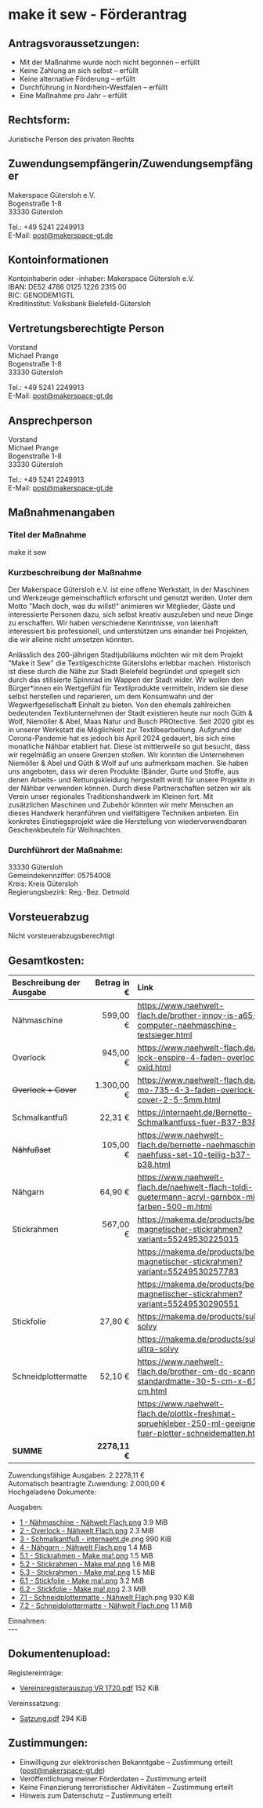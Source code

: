 # make it sew - Förderantrag

## Antragsvoraussetzungen:

- Mit der Maßnahme wurde noch nicht begonnen – erfüllt
- Keine Zahlung an sich selbst – erfüllt
- Keine alternative Förderung – erfüllt
- Durchführung in Nordrhein-Westfalen – erfüllt
- Eine Maßnahme pro Jahr – erfüllt

## Rechtsform:

Juristische Person des privaten Rechts

## Zuwendungsempfängerin/Zuwendungsempfänger

Makerspace Gütersloh e.V.  
Bogenstraße 1-8  
33330 Gütersloh

Tel.: +49 5241 2249913  
E-Mail: post@makerspace-gt.de  

## Kontoinformationen

Kontoinhaberin oder -inhaber: Makerspace Gütersloh e.V.  
IBAN: DE52 4786 0125 1226 2315 00  
BIC: GENODEM1GTL  
Kreditinstitut: Volksbank Bielefeld-Gütersloh

## Vertretungsberechtigte Person

Vorstand  
Michael Prange  
Bogenstraße 1-8  
33330 Gütersloh

Tel.: +49 5241 2249913  
E-Mail: post@makerspace-gt.de

## Ansprechperson

Vorstand  
Michael Prange  
Bogenstraße 1-8  
33330 Gütersloh

Tel.: +49 5241 2249913  
E-Mail: post@makerspace-gt.de

## Maßnahmenangaben

### Titel der Maßnahme

make it sew

### Kurzbeschreibung der Maßnahme

Der Makerspace Gütersloh e.V. ist eine offene Werkstatt, in der Maschinen und Werkzeuge gemeinschaftlich erforscht und genutzt werden. Unter dem Motto "Mach doch, was du willst!" animieren wir Mitglieder, Gäste und interessierte Personen dazu, sich selbst kreativ auszuleben und neue Dinge zu erschaffen. Wir haben verschiedene Kenntnisse, von laienhaft interessiert bis professionell, und unterstützen uns einander bei Projekten, die wir alleine nicht umsetzen könnten.

Anlässlich des 200-jährigen Stadtjubiläums möchten wir mit dem Projekt "Make it Sew" die Textilgeschichte Güterslohs erlebbar machen. Historisch ist diese durch die Nähe zur Stadt Bielefeld begründet und spiegelt sich durch das stilisierte Spinnrad im Wappen der Stadt wider. Wir wollen den Bürger*innen ein Wertgefühl für Textilprodukte vermitteln, indem sie diese selbst herstellen und reparieren, um dem Konsumwahn und der Wegwerfgesellschaft Einhalt zu bieten. 
Von den ehemals zahlreichen bedeutenden Textilunternehmen der Stadt existieren heute nur noch Güth & Wolf, Niemöller & Abel, Maas Natur und Busch PROtective. 
Seit 2020 gibt es in unserer Werkstatt die Möglichkeit zur Textilbearbeitung. Aufgrund der Corona-Pandemie hat es jedoch bis April 2024 gedauert, bis sich eine monatliche Nähbar etabliert hat. Diese ist mittlerweile so gut besucht, dass wir regelmäßig an unsere Grenzen stoßen. Wir konnten die Unternehmen Niemöller & Abel und Güth & Wolf auf uns aufmerksam machen. Sie haben uns angeboten, dass wir deren Produkte (Bänder, Gurte und Stoffe, aus denen Arbeits- und Rettungskleidung hergestellt wird) für unsere Projekte in der Nähbar verwenden können. Durch diese Partnerschaften setzen wir als Verein unser regionales Traditionshandwerk im Kleinen fort. 
Mit zusätzlichen Maschinen und Zubehör könnten wir mehr Menschen an dieses Handwerk heranführen und vielfältigere Techniken anbieten. 
Ein konkretes Einstiegsprojekt wäre die Herstellung von wiederverwendbaren Geschenkbeuteln für Weihnachten.

### Durchführort der Maßnahme:

33330 Gütersloh  
Gemeindekennziffer: 05754008  
Kreis: Kreis Gütersloh  
Regierungsbezirk: Reg.-Bez. Detmold

## Vorsteuerabzug

Nicht vorsteuerabzugsberechtigt

## Gesamtkosten:

| Beschreibung der Ausgabe |   Betrag in € | Link                                                                                                         |
| :----------------------- | ------------: | :----------------------------------------------------------------------------------------------------------- |
| Nähmaschine              |      599,00 € | https://www.naehwelt-flach.de/brother-innov-is-a65-computer-naehmaschine-testsieger.html                     |
| Overlock                 |      945,00 € | https://www.naehwelt-flach.de/baby-lock-enspire-4-faden-overlock-oxid.html                                   |
| ~~Overlock + Cover~~     |    1.300,00 € | https://www.naehwelt-flach.de/juki-mo-735-4-3-faden-overlock-cover-2-5-5mm.html                              |
| Schmalkantfuß            |       22,31 € | https://internaeht.de/Bernette-Schmalkantfuss-fuer-B37-B38                                                   |
| ~~Nähfußset~~            |      105,00 € | https://www.naehwelt-flach.de/bernette-naehmaschinen-naehfuss-set-10-teilig-b37-b38.html                     |
| Nähgarn                  |       64,90 € | https://www.naehwelt-flach.de/naehwelt-flach-toldi-guetermann-acryl-garnbox-mit-40-farben-500-m.html         |
| Stickrahmen              |      567,00 € | https://makema.de/products/bernette-magnetischer-stickrahmen?variant=55249530225015                          |
|                          |               | https://makema.de/products/bernette-magnetischer-stickrahmen?variant=55249530257783                          |
|                          |               | https://makema.de/products/bernette-magnetischer-stickrahmen?variant=55249530290551                          |
| Stickfolie               |       27,80 € | https://makema.de/products/sulky-solvy                                                                       |
|                          |               | https://makema.de/products/sulky-ultra-solvy                                                                 |
| Schneidplottermatte      |       52,10 € | https://www.naehwelt-flach.de/brother-cm-dc-scanncut-standardmatte-30-5-cm-x-61-cm.html                      |
|                          |               | https://www.naehwelt-flach.de/plottix-freshmat-spruehkleber-250-ml-geeignet-fuer-plotter-schneidematten.html |
| **SUMME**                | **2278,11 €** |

Zuwendungsfähige Ausgaben: 2.2278,11 €  
Automatisch beantragte Zuwendung: 2.000,00 €  
Hochgeladene Dokumente:  

Ausgaben:
- [1 - Nähmaschine - Nähwelt Flach.png](./Angebote/1%20-%20Nähmaschine%20-%20Nähwelt%20Flach.png) 3.9 MiB
- [2 - Overlock - Nähwelt Flach.png](./Angebote/2%20-%20Overlock%20-%20Nähwelt%20Flach.png) 2.3 MiB
- [3 - Schmalkantfuß - internaeht.d](./Angebote/3%20-%20Schmalkantfuß%20-%20internaeht.d)e.png 990 KiB
- [4 - Nähgarn - Nähwelt Flach.png](./Angebote/4%20-%20Nähgarn%20-%20Nähwelt%20Flach.png) 1.4 MiB
- [5.1 - Stickrahmen - Make ma!.png](./Angebote/5.1%20-%20Stickrahmen%20-%20Make%20ma!.png) 1.5 MiB
- [5.2 - Stickrahmen - Make ma!.png](./Angebote/5.2%20-%20Stickrahmen%20-%20Make%20ma!.png) 1.6 MiB
- [5.3 - Stickrahmen - Make ma!.png](./Angebote/5.3%20-%20Stickrahmen%20-%20Make%20ma!.png) 1.5 MiB
- [6.1 - Stickfolie - Make ma!.png](./Angebote/6.1%20-%20Stickfolie%20-%20Make%20ma!.png) 3.2 MiB
- [6.2 - Stickfolie - Make ma!.png](./Angebote/6.2%20-%20Stickfolie%20-%20Make%20ma!.png) 2.3 MiB
- [7.1 - Schneidplottermatte - Nähwelt Flac](./Angebote/7.1%20-%20Schneidplottermatte%20-%20Nähwelt%20Flac)h.png 930 KiB
- [7.2 - Schneidplottermatte - Nähwelt Flach.png](./Angebote/7.2%20-%20Schneidplottermatte%20-%20Nähwelt%20Flach.png) 1.1 MiB

Einnahmen:  
\---

## Dokumentenupload:

Registereinträge:  
- [Vereinsregisterauszug VR 1720.pdf](./Dokumente/Vereinsregisterauszug%20VR%201720.pdf) 152 KiB

Vereinssatzung:  
- [Satzung.pdf](./Dokumente/Satzung.pdf) 294 KiB

## Zustimmungen:

- Einwilligung zur elektronischen Bekanntgabe – Zustimmung erteilt (post@makerspace-gt.de)
- Veröffentlichung meiner Förderdaten – Zustimmung erteilt
- Keine Finanzierung terroristischer Aktivitäten – Zustimmung erteilt
- Hinweis zum Datenschutz – Zustimmung erteilt

